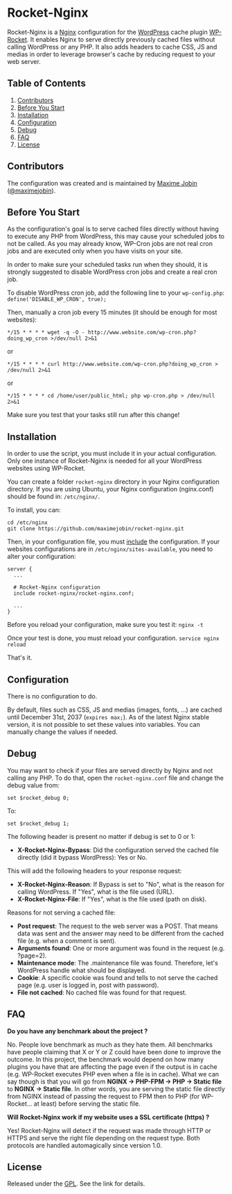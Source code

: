 Rocket-Nginx
============

Rocket-Nginx is a [Nginx](http://nginx.org) configuration for the [WordPress](http://wordpress.org) cache plugin [WP-Rocket](http://wp-rocket.me). It enables Nginx to serve directly previously cached files without calling WordPress or any PHP. It also adds headers to cache CSS, JS and medias in order to leverage browser's cache by reducing request to your web server.

## <a name='toc'>Table of Contents</a>

  1. [Contributors](#contributors)
  1. [Before You Start](#before)
  1. [Installation](#installation)
  1. [Configuration](#configuration)
  1. [Debug](#debug)
  1. [FAQ](#css)
  1. [License](#license)

## <a name='contributors'>Contributors</a>

The configuration was created and is maintained by [Maxime Jobin](http://www.maximejobin.com) ([@maximejobin](http://twitter.com/maximejobin)).

## <a name='before'>Before You Start</a>
As the configuration's goal is to serve cached files directly without having to execute any PHP from WordPress, this may cause your scheduled jobs to not be called.  As you may already know, WP-Cron jobs are not real cron jobs and are executed only when you have visits on your site.

In order to make sure your scheduled tasks run when they should, it is strongly suggested to disable WordPress cron jobs and create a real cron job.

To disable WordPress cron job, add the following line to your `wp-config.php`:
`define('DISABLE_WP_CRON', true);`

Then, manually a cron job every 15 minutes (it should be enough for most websites):

`*/15 * * * * wget -q -O - http://www.website.com/wp-cron.php?doing_wp_cron >/dev/null 2>&1`

or

`*/15 * * * * curl http://www.website.com/wp-cron.php?doing_wp_cron > /dev/null 2>&1`

or

`*/15 * * * * cd /home/user/public_html; php wp-cron.php > /dev/null 2>&1`

Make sure you test that your tasks still run after this change!

## <a name='installation'>Installation</a>

In order to use the script, you must include it in your actual configuration.  Only one instance of Rocket-Nginx is needed for all your WordPress websites using WP-Rocket.

You can create a folder `rocket-nginx` directory in your Nginx configuration directory. If you are using Ubuntu, your Nginx configuration (nginx.conf) should be found in: `/etc/nginx/`.

To install, you can:
  ```
  cd /etc/nginx
  git clone https://github.com/maximejobin/rocket-nginx.git
  ```

Then, in your configuration file, you must [include](http://nginx.org/en/docs/ngx_core_module.html#include) the configuration. If your websites configurations are in `/etc/nginx/sites-available`, you need to alter your configuration:

```
server {
  ...
  
  # Rocket-Nginx configuration
  include rocket-nginx/rocket-nginx.conf;
  
  ...
}
```

Before you reload your configuration, make sure you test it:
`nginx -t`

Once your test is done, you must reload your configuration.
`service nginx reload`

That's it.

## <a name='configuration'>Configuration</a>
There is no configuration to do.

By default, files such as CSS, JS and medias (images, fonts, ...) are cached until December 31st, 2037 (`expires max;`). As of the latest Nginx stable version, it is not possible to set these values into variables. You can manually change the values if needed.

## <a name='debug'>Debug</a>
You may want to check if your files are served directly by Nginx and not calling any PHP. To do that, open the `rocket-nginx.conf` file and change the debug value from:

`set $rocket_debug 0;`

To:

`set $rocket_debug 1;`

The following header is present no matter if debug is set to 0 or 1:
  * **X-Rocket-Nginx-Bypass**: Did the configuration served the cached file directly (did it bypass WordPress): Yes or No.

This will add the following headers to your response request:
  * **X-Rocket-Nginx-Reason**: If Bypass is set to "No", what is the reason for calling WordPress.  If "Yes", what is the file used (URL).
  * **X-Rocket-Nginx-File**: If "Yes", what is the file used (path on disk).


Reasons for not serving a cached file:
  * **Post request**: The request to the web server was a POST. That means data was sent and the answer may need to be different from the cached file (e.g. when a comment is sent).
  * **Arguments found**: One or more argument was found in the request (e.g. ?page=2).
  * **Maintenance mode**: The .maintenance file was found. Therefore, let's WordPress handle what should be displayed.
  * **Cookie**: A specific cookie was found and tells to not serve the cached page (e.g. user is logged in, post with password).
  * **File not cached**: No cached file was found for that request.

## <a name='faq'>FAQ</a>

**<a name='faq_benchmark'>Do you have any benchmark about the project ?</a>**

No. People love benchmark as much as they hate them. All benchmarks have people claiming that X or Y or Z could have been done to improve the outcome.  In this project, the benchmark would depend on how many plugins you have that are affecting the page even if the output is in cache (e.g. WP-Rocket executes PHP even when a file is in cache). What we can say though is that you will go from **NGINX &#8594; PHP-FPM &#8594; PHP &#8594; Static file** to **NGINX &#8594; Static file**. In other words, you are serving the static file directly from NGINX instead of passing the request to FPM then to PHP (for WP-Rocket... at least) before serving the static file.

**<a name='faq_ssl'>Will Rocket-Nginx work if my website uses a SSL certificate (https) ?</a>**

Yes! Rocket-Nginx will detect if the request was made through HTTP or HTTPS and serve the right file depending on the request type.  Both protocols are handled automagically since version 1.0.

## <a name='license'>License</a>
Released under the [GPL](http://www.gnu.org/licenses/gpl.html). See the link for details.
